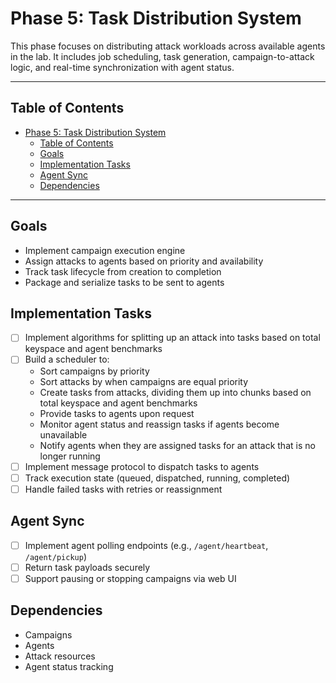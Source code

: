 # Phase 5: Task Distribution System

This phase focuses on distributing attack workloads across available agents in the lab. It includes job scheduling, task generation, campaign-to-attack logic, and real-time synchronization with agent status.

---

## Table of Contents

<!-- mdformat-toc start --slug=github --no-anchors --maxlevel=2 --minlevel=1 -->

- [Phase 5: Task Distribution System](#phase-5-task-distribution-system)
  - [Table of Contents](#table-of-contents)
  - [Goals](#goals)
  - [Implementation Tasks](#implementation-tasks)
  - [Agent Sync](#agent-sync)
  - [Dependencies](#dependencies)

<!-- mdformat-toc end -->

---

## Goals

- Implement campaign execution engine
- Assign attacks to agents based on priority and availability
- Track task lifecycle from creation to completion
- Package and serialize tasks to be sent to agents

## Implementation Tasks

- [ ] Implement algorithms for splitting up an attack into tasks based on total keyspace and agent benchmarks
- [ ] Build a scheduler to:
    - Sort campaigns by priority
    - Sort attacks by when campaigns are equal priority
    - Create tasks from attacks, dividing them up into chunks based on total keyspace and agent benchmarks
    - Provide tasks to agents upon request
    - Monitor agent status and reassign tasks if agents become unavailable
    - Notify agents when they are assigned tasks for an attack that is no longer running
- [ ] Implement message protocol to dispatch tasks to agents
- [ ] Track execution state (queued, dispatched, running, completed)
- [ ] Handle failed tasks with retries or reassignment

## Agent Sync

- [ ] Implement agent polling endpoints (e.g., `/agent/heartbeat`, `/agent/pickup`)
- [ ] Return task payloads securely
- [ ] Support pausing or stopping campaigns via web UI

## Dependencies

- Campaigns
- Agents
- Attack resources
- Agent status tracking
